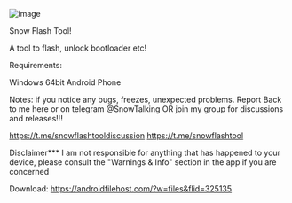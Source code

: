 ![image](https://user-images.githubusercontent.com/71605881/118374704-9f24c200-b58b-11eb-8a56-20c3cfbd4ed7.png)


Snow Flash Tool!

A tool to flash, unlock bootloader etc!


Requirements:

Windows 64bit
Android Phone

Notes: if you notice any bugs, freezes, unexpected problems. Report Back to me here or on telegram @SnowTalking
OR join my group for discussions and releases!!!

https://t.me/snowflashtooldiscussion
https://t.me/snowflashtool

Disclaimer*** I am not responsible for anything that has happened to your device, please consult the "Warnings & Info" section in the app if you are concerned

Download: https://androidfilehost.com/?w=files&flid=325135
